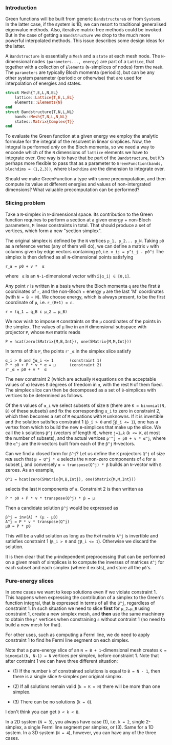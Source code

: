 ### Introduction

Green functions will be built from generic `Bandstructure`s or from `System`s. In the latter case, if the system is 1D, we can resort to traditional generalised eigenvalue methods. Also, iterative matrix-free methods could be invoked. But in the case of getting a `Bandstructure` we drop to the much more powerful interpolated methods. This issue describes some design ideas for the latter.

A `Bandstructure` is essentially a `Mesh` and a `state` at each mesh node. The `N`-dimensional nodes `(parameters..., energy)` are part of a `Lattice`, that together with a collection of `Elements` (`N`-simplices of nodes) form the `Mesh`. The `parameters` are typically Bloch momenta (periodic), but can be any other system parameter (periodic or otherwise) that are used for interpolation of energies and states.
```julia
struct Mesh{T,E,L,N,EL}
    lattice::Lattice{T,E,L,EL}
    elements::Elements{N}
end
struct Bandstructure{T,N,L,NL}
    bands::Mesh{T,N,L,N,NL}
    states::Matrix{Complex{T}}
end
```

To evaluate the Green function at a given energy we employ the analytic formulae for the integral of the resolvent in linear simplices. Now, the integral is performed *only* on the Bloch momenta, so we need a way to enconde which of the `N` dimensions of `lattice` elements we have to integrate over. One way is to have that be part of the `Bandstructure`, but it's perhaps more flexible to pass that as a parameter to `GreenFunction(bands, blochdims = (1,2,3))`, where `blochdims` are the dimension to integrate over.

Should we make GreenFunction a type with some precomputation, and then compute its value at different energies and values of non-intergrated dimensions? What valuable precomputation can be performed?

### Slicing problem

Take a `N`-simplex in `N`-dimensional space. Its contribution to the Green function requires to perform a section at a given energy + non-Bloch parameters, `M` linear constraints in total. That should produce a set of vertices, which form a new "section simplex".

The original simplex is defined by the `N` vertices `p_1, p_2... p_N`. Taking `p0` as a reference vertex (any of them will do), we can define a matrix `v` with columns given by edge vectors containing `p0`, i.e. `v_ij = p^i_j - p0^i`
The simplex is then defined as all `N`-dimensional points satisfying
```
r_α = p0 + v *  α
```
where ` α` is an `N-1`-dimensional vector with `Σ|α_i| ∈ [0,1]`.

Any point `r` is written in a basis where the Bloch momenta `q` are the first `B` coordinates of `r`, and the non-Bloch + energy `μ` are the last 'M' coordinates (with `N = B + M`). We choose energy, which is always present, to be the first coordinate of `μ`, i.e. `r_(B+1) = ε`.
```
r = (q_1 … q_B ε μ_2 … μ_B)
```

We now wish to impose `M` constraints on the `μ` coordinates of the points in the simplex. The values of `μ` live in an `M` dimensional subspace with projector `P`, whose `MxN` matrix reads
```
P = hcat(zero(SMatrix{M,B,Int}), one(SMatrix{M,M,Int}))
```

In terms of this `P`, the points `r'_α` in the simplex slice satisfy
```
α_i > 0 and ∑α_i <= 1       (constraint 1)
P * p0 + P * v * α = μ      (constraint 2)
r'_α = p0 + v *  α
```
The new constraint 2 (which are actually `M` equations on the acceptable values of `α`) leaves `B` degrees of freedom in `α`, with the rest `M` of them fixed. The simplex slice can then be decomposed as a set of `B`-simplices with vertices to be determined as follows.

Of the `N` values of `α_i` we select subsets of size `B` (there are `K = binomial(N, B)` of these subsets) and fix the corresponding `α_i` to zero in constraint 2, which then becomes a set of `M` equations with `M` unknowns. If it is invertible and the solution satisfies constraint 1 (`β_i > 0` and `∑β_i <= 1`), one has a vertex from which to build the new `B`-simplices that make up the slice. We call the `k` solutions `β^j` (vectors of length `M`), where `j=1…k` (`k <= K`, at most the number of subsets), and the actual vertices `p'^j = p0 + v * α^j`, where the `α^j` are the `N`-vectors built from each of the `β^j` `M`-vectors.

Can we find a closed form for `β^j`? Let us define the `K` projectors `Q^j` of size `MxN` such that `β = Q^j * α` selects the `M` non-zero components of `α` for a subset j, and conversely `α = transpose(Q^j) * β` builds an `N`-vector with `B` zeroes. As an example, 
```
Q^1 = hcat(zero(SMatrix{M,B,Int}), one(SMatrix{M,M,Int}))
```
selects the last `M` components of `α`. Constraint 2 is then written as
```
P * p0 + P * v * transpose(Q^j) * β = μ 
```
Then a candidate solution `β^j` would be expressed as
```
β^j = inv(A) * (μ - μ0)
A^j = P * v * transpose(Q^j)
μ0 = P * p0
```
This will be a valid solution as long as the `MxM` matrix `A^j` is invertible and satisfies constraint 1 (`β_i > 0` and `∑β_i <= 1`). Otherwise we discard the solution.

It is then clear that the `μ`-independent preprocessing that can be performed on a given mesh of simplices is to compute the inverses of matrices `A^j` for each subset and each simplex (where it exists), and store all the `μ0`'s.

### Pure-energy slices

In some cases we want to keep solutions even if we violate constraint 1. This happens when expressing the contribution of a simplex to the Green's function integral, that is expressed in terms of all the `β^j`, regardless of constraint 1. In such situation we need to slice **first** for `μ_2…μ_B` using constraint 1, create a new simplex mesh, and **then** use the same machinery to obtain the `p'` vertices when constraining `ɛ` without contraint 1 (no need to build a new mesh for that).

For other uses, such as computing a Fermi line, we do need to apply constraint 1 to find he Fermi line segment on each simplex.

Note that a pure-energy slice of an `N = B + 1`-dimensional mesh creates `K = binomial(N, N-1) = N` vertices per simplex, before constraint 1. Note that after contraint 1 we can have three different situation:

- (1) If the number `k` of constrained solutions is equal to `B = N - 1`, then there is a single slice `B`-simplex per original simplex. 

- (2) If all solutions remain valid (`k = K = N`) there will be more than one simplex. 

- (3) There can be no solutions (`k = 0`). 

I don't think you can get `0 < k < B`. 

In a 2D system (`N = 3`), you always have case (1), i.e. `k = 2`, single 2-simplex, a single Fermi line segment per simplex, or (3). Same for a 1D system. In a 3D system (`N = 4`), however, you can have any of the three cases.